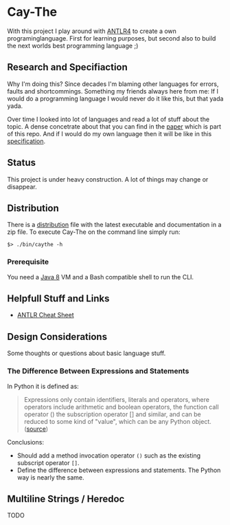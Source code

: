 # Cay-The

With  this  project  I  play  around   with  [ANTLR4][antlr]  to  create  a  own
programinglanguage. First  for learning purposes,  but second also to  build the
next worlds best programming language ;)

## Research and Specifiaction

Why  I'm doing  this?  Since decades  I'm blaming  other  languages for  errors,
faults and shortcommings.  Something my friends always here from  me: If I would
do a programming language I would never do it like this, but that yada yada.

Over time  I looked  into lot of  languages and  read a lot  of stuff  about the
topic. A dense  concetrate about that you can find  in the [paper][perfetc-lang]
which is part  of this repo. And if I  would do my own language then  it will be
like in this [specification][langspec].

## Status

This  project  is under  heavy  construction.  A lot  of  things  may change  or
disappear.

## Distribution

There  is   a  [distribution][dist]   file  with   the  latest   executable  and
documentation in a zip file. To execute Cay-The on the command line simply run:

    $> ./bin/caythe -h

### Prerequisite

You need a [Java 8][java8] VM and a Bash compatible shell to run the CLI.

## Helpfull Stuff and Links

- [ANTLR Cheat Sheet](antlr_cheat_sheet.md)

## Design Considerations

Some thoughts or questions about basic language stuff.

### The Difference Between Expressions and Statements

In Python it is defined as:

> Expressions only contain identifiers, literals and operators, where operators include arithmetic and boolean operators, the function call operator () the subscription operator [] and similar, and can be reduced to some kind of "value", which can be any Python object. ([source](https://stackoverflow.com/questions/4728073/what-is-the-difference-between-an-expression-and-a-statement-in-python))

Conclusions:

- Should add a method invocation operator `()` such as the existing subscript operator `[]`.
- Define the difference between expressions and statements. The Python way is nearly the same.

## Multiline Strings / Heredoc

TODO
 
[antlr]:        http://www.antlr.org/
[dist]:         https://ci.weltraumschaf.de/job/cay-the/lastSuccessfulBuild/artifact/module-distribution/target/distribution-1.0.0-SNAPSHOT.zip
[java8]:        https://java.com/en/download/
[langspec]:     https://ci.weltraumschaf.de/job/cay-the/lastSuccessfulBuild/artifact/module-documentation/target/latex/output/language_specification.pdf
[perfetc-lang]: https://ci.weltraumschaf.de/job/cay-the/lastSuccessfulBuild/artifact/module-documentation/target/latex/output/a_perfect_programming_language.pdf